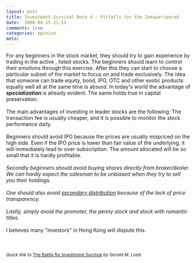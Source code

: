 ```yaml
---
layout: post
title: Investment Survival Note 4 - Pitfalls for the Inexperienced
date:  2008-04-15 21:52
comments: true
categories: opinion
meta: 
---
```

For any beginners in the stock market, they should try to gain experience by trading in the active , listed stocks. The beginners should learn to control their emotions through this exercise. After this  they can start to choose a particular subset of the market to focus on and trade exclusively. The idea that someone can trade equity, bond, IPO, OTC and other exotic products equally well all at the same time is absurd. In today's world the advantage of <span style="font-style: italic; font-weight: bold;">specialization </span>is already evident. The same holds true in capital preservation.<br /><br />The main advantages of investing in leader stocks are the following: The transaction fee is usually cheaper, and it is possible to monitor the stock performance daily.<br /><br />Beginners should avoid IPO because the prices are usually mispriced on the high side. Even if the IPO price is lower than fair value of the underlying, it will immediately lead to over-subscription. The amount allocated will be so small that it is hardly profitable.*<br /><br />Secondly beginners should avoid buying shares directly from broker/dealer. We can hardly expect the salesman to be unbiased when they try to sell you their holdings.<br /><br />One should also avoid <a href="http://www.investorwords.com/4421/secondary_distribution.html">secondary distribution</a> because of the lack of price transparency.<br /><br />Lastly, simply avoid the promoter, the penny stock and stock with romantic titles.<br /><br /><span style="font-size:85%;"><span style="font-style: italic;">* I believes many "investors" in Hong Kong will dispute this.<br /><br /></span></span><br /><br /><span><span style="font-size: 85%;"><span style="font-style: italic;"> Quick link to </span><a target="_blank" href="http://www.amazon.com/gp/product/0471132977?ie=UTF8&amp;tag=thoonvarsub-20&amp;link_code=wql&amp;camp=212361&amp;creative=380601">The Battle for Investment Survival</a><span style="font-style: italic;"> by Gerald M. Loeb<br /><br /></span></span></span>